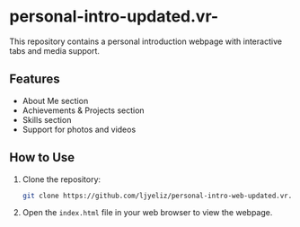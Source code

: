 # personal-intro-updated.vr-

This repository contains a personal introduction webpage with interactive tabs and media support.

## Features

- About Me section
- Achievements & Projects section
- Skills section
- Support for photos and videos

## How to Use

1. Clone the repository:
    ```sh
    git clone https://github.com/ljyeliz/personal-intro-web-updated.vr.git
    ```

2. Open the `index.html` file in your web browser to view the webpage.
